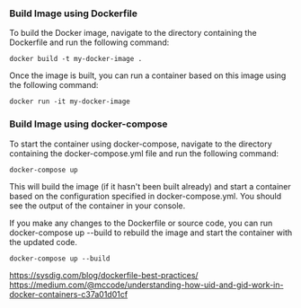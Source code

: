 


### Build Image using Dockerfile
To build the Docker image, navigate to the directory containing the Dockerfile and run the following command:

```docker build -t my-docker-image .```


Once the image is built, you can run a container based on this image using the following command:

```docker run -it my-docker-image```


### Build Image using docker-compose
To start the container using docker-compose, navigate to the directory containing the docker-compose.yml file and run the following command:

```
docker-compose up
```
This will build the image (if it hasn't been built already) and start a container based on the configuration specified in docker-compose.yml. You should see the output of the container in your console.

If you make any changes to the Dockerfile or source code, you can run docker-compose up --build to rebuild the image and start the container with the updated code.

```
docker-compose up --build
```

https://sysdig.com/blog/dockerfile-best-practices/
https://medium.com/@mccode/understanding-how-uid-and-gid-work-in-docker-containers-c37a01d01cf

